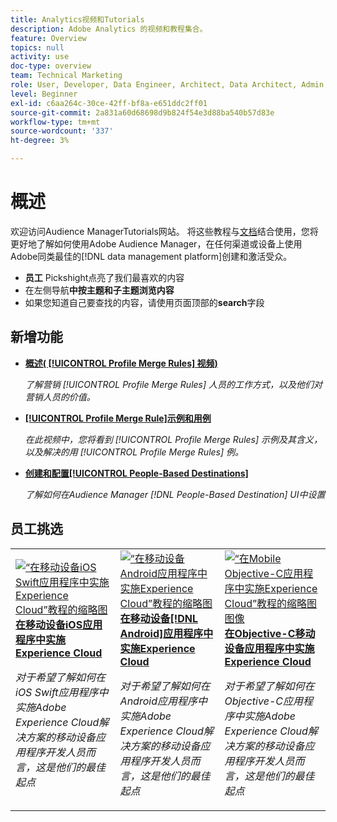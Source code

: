 ```yaml
---
title: Analytics视频和Tutorials
description: Adobe Analytics 的视频和教程集合。
feature: Overview
topics: null
activity: use
doc-type: overview
team: Technical Marketing
role: User, Developer, Data Engineer, Architect, Data Architect, Admin, Leader
level: Beginner
exl-id: c6aa264c-30ce-42ff-bf8a-e651ddc2ff01
source-git-commit: 2a831a60d68698d9b824f54e3d88ba540b57d83e
workflow-type: tm+mt
source-wordcount: '337'
ht-degree: 3%

---
```


# 概述

欢迎访问Audience ManagerTutorials网站。  将这些教程与[文档](https://experienceleague.adobe.com/docs/audience-manager/user-guide/aam-home.html)结合使用，您将更好地了解如何使用Adobe Audience Manager，在任何渠道或设备上使用Adobe同类最佳的[!DNL data management platform]创建和激活受众。

* **员工** Pickshight点亮了我们最喜欢的内容
* 在左侧导航&#x200B;**中按主题和子主题浏览内容**
* 如果您知道自己要查找的内容，请使用页面顶部的&#x200B;**search**&#x200B;字段

## 新增功能

* **[概述( [!UICONTROL Profile Merge Rules] 视频)](build-and-manage-audiences/profile-merge/overview-of-profile-merge-rules.md)**

   *了解营销 [!UICONTROL Profile Merge Rules] 人员的工作方式，以及他们对营销人员的价值。*

* **[[!UICONTROL Profile Merge Rule]示例和用例](build-and-manage-audiences/profile-merge/profile-merge-rule-examples-and-use-cases.md)**

   *在此视频中，您将看到 [!UICONTROL Profile Merge Rules] 示例及其含义，以及解决的用 [!UICONTROL Profile Merge Rules] 例。*

* **[创建和配置[!UICONTROL People-Based Destinations]](data-activation/people-based-destinations/create-and-configure-people-based-destinations.md)**

   *了解如何在Audience Manager [!DNL People-Based Destination] UI中设置*

## 员工挑选

<table>
<tr>
  <td>
    <a href="https://experienceleague.adobe.com/docs/launch-learn/implementing-in-mobile-ios-swift-apps-with-launch/index.html?lang=en">
      <img alt="“在移动设备iOS Swift应用程序中实施Experience Cloud”教程的缩略图" src="assets/thumb_swift.png" />
    </a>
    <div>
      <a href="https://experienceleague.adobe.com/docs/launch-learn/implementing-in-mobile-ios-swift-apps-with-launch/index.html?lang=en">
    <strong>在移动设备iOS应用程序中实施Experience Cloud</strong>
    </a>
    </div>
    <p>
    <em>对于希望了解如何在iOS Swift应用程序中实施Adobe Experience Cloud解决方案的移动设备应用程序开发人员而言，这是他们的最佳起点</em>
    <p>
  </td>
  <td>
    <a href="https://experienceleague.adobe.com/docs/launch-learn/implementing-in-mobile-android-apps-with-launch/index.html?lang=en">
      <img alt="“在移动设备Android应用程序中实施Experience Cloud”教程的缩略图" src="assets/thumb_android.png" />
    </a>
    <div>
      <a href="https://experienceleague.adobe.com/docs/launch-learn/implementing-in-mobile-android-apps-with-launch/index.html?lang=en">
    <strong>在移动设备[!DNL Android]应用程序中实施Experience Cloud</strong>
    </a>
    </div>
    <p>
    <em>对于希望了解如何在Android应用程序中实施Adobe Experience Cloud解决方案的移动设备应用程序开发人员而言，这是他们的最佳起点</em>
    <p>
  </td>
  <td>
    <a href="https://experienceleague.adobe.com/docs/launch-learn/implementing-in-mobile-ios-objective-c-apps-with-launch/index.html?lang=en">
      <img alt="“在Mobile Objective-C应用程序中实施Experience Cloud”教程的缩略图图像" src="assets/thumb_objective_c.png" />
    </a>
    <div>
      <a href="https://experienceleague.adobe.com/docs/launch-learn/implementing-in-mobile-ios-objective-c-apps-with-launch/index.html?lang=en">
    <strong>在Objective-C移动设备应用程序中实施Experience Cloud</strong>
    </a>
    </div>
    <p>
    <em>对于希望了解如何在Objective-C应用程序中实施Adobe Experience Cloud解决方案的移动设备应用程序开发人员而言，这是他们的最佳起点</em>
    <p>
  </td>
</tr>
</table>
